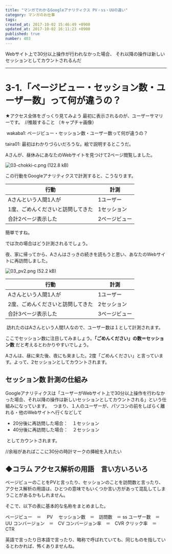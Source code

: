 ```yaml
---
title: "マンガでわかるGoogleアナリティクス PV・ss・UUの違い"
category: マンガのお仕事
tags: 
created_at: 2017-10-02 15:46:49 +0900
updated_at: 2017-10-02 16:11:23 +0900
published: true
number: 403
---
```


Webサイト上で30分以上操作が行われなかった場合、
それ以降の操作は新しいセッションとしてカウントされるんだ

---


# 3-1.「ページビュー・セッション数・ユーザー数」って何が違うの？

★アクセス全体をざっくり見てみよう
最初に表示されるのが、ユーザーサマリーです。　//推敲すること
（キャプチャ画像）

 wakaba1: ページビュー・セッション数・ユーザー数って何が違うの？

taira01:
最初はわかりづらいだろうな。絵で説明するとこうだ。


Aさんが、昼休みにあなたのWebサイトを見つけて2ページ閲覧しました。

<img alt="03-chokki-c.png (122.8 kB)" src="https://img.esa.io/uploads/production/attachments/3412/2017/10/02/7092/0992e02b-c44e-497a-81d1-995a71b73466.png">


この行動をGoogleアナリティクスで計測すると、こうなります。

| 行動 | 計測 |
| -- | -- |
| Aさんという人間1人が | 1ユーザー |
| 1度、ごめんくださいと訪問してきた | 1セッション |
| 合計2ページ表示した | 2ページビュー |

簡単ですね。


では次の場合はどう計測されるでしょう。

夜、家に帰ってから、Aさんはさっきの続きを読もうと思い、あなたのWebサイトに再訪問しました。

![03_pv2.png (52.2 kB)](https://img.esa.io/uploads/production/attachments/3412/2017/10/02/7092/618125aa-e668-4661-bf35-2baa5c80d39f.png)

| 行動 | 計測 |
| -- | -- |
| Aさんという人間1人が | 1ユーザー |
| 2度、ごめんくださいと訪問してきた | 2セッション |
| 合計3ページ表示した | 3ページビュー |

 訪れたのはAさんという人間1人なので、ユーザー数は１として計測されます。

ここでセッション数に注目してみましょう。**「ごめんください」の数＝セッション数** だと考えるとわかりやすいでしょう。

Aさんは、昼に来た後、夜にも来ました。2度「ごめんください」と言っています。よって、2セッションとしてカウントされます。

## セッション数 計測の仕組み
Googleアナリティクスは「ユーザーがWebサイト上で30分以上操作を行わなかった場合、それ以降の操作は新しいセッションとしてカウントされる」という仕組みになっています。
  つまり、１人のユーザーが、パソコンの前をしばらく離れる・他のWebサイトへ行くなどして 

- 20分後に再訪問した場合：　１セッション
- 40分後に再訪問した場合：　２セッション

 としてカウントされます。

//余裕があればここに30分の時計マークの挿絵を入れたい


## ◆コラム アクセス解析の用語　言い方いろいろ
ページビューのことをPVと言ったり、セッションのことを訪問数と言ったり、アクセス解析の用語は、ひとつの意味でもいくつか言い方があって混乱してしまうことがあるかもしれません。

そこで、以下の表に基本的な名称をまとめました。

ページビュー　＝　 PV　
セッション数　＝　訪問数　＝ ss
ユーザー数　＝　UU
コンバージョン　＝　CV
コンバージョン率　＝　CVR
クリック率　＝ CTR

英語で言ったり日本語で言ったり、略称で呼ばれていても、同じものを指しているとわかれば、怖くありませんね。



